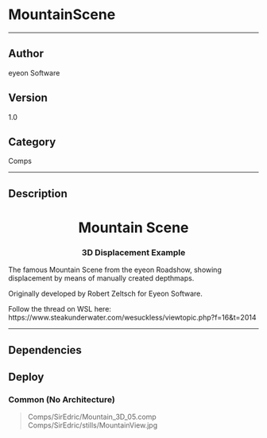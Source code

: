 # MountainScene
___

## Author
eyeon Software

## Version
1.0

## Category
Comps

___

## Description
<h1 align="center">Mountain Scene</h1>

<h3 align="center">3D Displacement Example</h3>

<p>The famous Mountain Scene from the eyeon Roadshow, showing displacement by means of manually created depthmaps.</p>

<p>Originally developed by Robert Zeltsch for Eyeon Software.</p>

<p>Follow the thread on WSL here:<br> https://www.steakunderwater.com/wesuckless/viewtopic.php?f=16&t=2014</p>

___

## Dependencies

## Deploy

### Common (No Architecture)

> Comps/SirEdric/Mountain_3D_05.comp  
> Comps/SirEdric/stills/MountainView.jpg  
